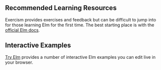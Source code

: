 ## Recommended Learning Resources

Exercism provides exercises and feedback but can be difficult to jump into for those learning Elm for the first time. The best starting place is with the [official Elm docs](http://elm-lang.org/docs).

## Interactive Examples

[Try Elm](http://elm-lang.org/try) provides a number of interactive Elm examples you can edit live in your browser.
